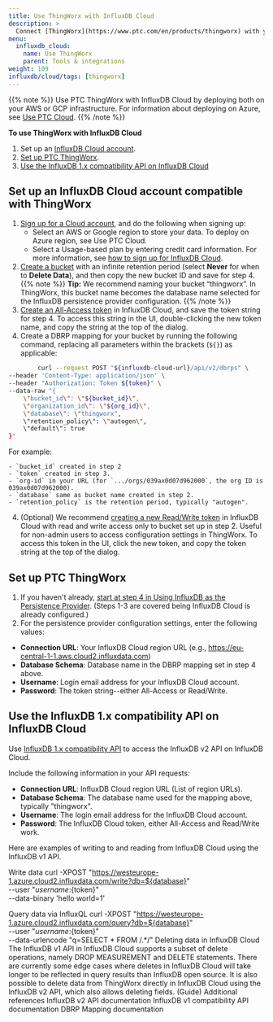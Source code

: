 ```yaml
---
title: Use ThingWorx with InfluxDB Cloud
description: >
  Connect [ThingWorx](https://www.ptc.com/en/products/thingworx) with your **InfluxDB Cloud** instance.
menu:
  influxdb_cloud:
    name: Use ThingWorx
    parent: Tools & integrations
weight: 109
influxdb/cloud/tags: [thingworx]
---
```


{{% note %}}
Use PTC ThingWorx with InfluxDB Cloud by deploying both on your AWS or GCP infrastructure. For information about deploying on Azure, see [Use PTC Cloud](https://www.ptc.com/en/customer-success/cloud).
{{% /note %}}

**To use ThingWorx with InfluxDB Cloud**

1. Set up an [InfluxDB Cloud account](set-up-an-influxdb-cloud-account-compatible-with-thingworx).
2. [Set up PTC ThingWorx](#set-up-ptc-thingworx).
3. [Use the InfluxDB 1.x compatibility API on InfluxDB Cloud](#use-the-influxdb-1.x-compatibility-api-on-influxdb-cloud)

## Set up an InfluxDB Cloud account compatible with ThingWorx

1. [Sign up for a Cloud account](https://cloud2.influxdata.com/signup), and do the following when signing up:
   - Select an AWS or Google region to store your data. To deploy on Azure region, see Use PTC Cloud.
   - Select a Usage-based plan by entering credit card information.
  For more information, see [how to sign up for InfluxDB Cloud](/influxdb/cloud/sign-up/).
2. [Create a bucket](/influxdb/cloud/organizations/buckets/create-bucket/) with an infinite retention period (select **Never** for when to **Delete Data**), and then copy the new bucket ID and save for step 4.
{{% note %}}
**Tip:** We recommend naming your bucket “thingworx”. In ThingWorx, this bucket name becomes the database name selected for the InfluxDB persistence provider configuration.
{{% /note %}}
3. [Create an All-Access token](/influxdb/v2.0/security/tokens/create-token/) in InfluxDB Cloud, and save the token string for step 4. To access this string in the UI, double-clicking the new token name, and copy the string at the top of the dialog.
4. Create a DBRP mapping for your bucket by running the following command, replacing all parameters within the brackets (`${}`) as applicable:

```sh
		curl --request POST "${influxdb-cloud-url}/api/v2/dbrps" \
--header 'Content-Type: application/json' \
--header "Authorization: Token ${token}" \
--data-raw "{
    \"bucket_id\": \"${bucket_id}\",
    \"organization_id\": \"${org_id}\",
    \"database\": \"thingworx",
    \"retention_policy\": \"autogen\",
    \"default\": true
}"
```

  For example:

    - `bucket_id` created in step 2
    - `token` created in step 3.
    - `org-id` in your URL (for `.../orgs/039ax0d07d962000`, the org ID is 039ax0d07d962000).
    - `database` same as bucket name created in step 2.
    - `retention_policy` is the retention period, typically "autogen".

4. (Optional) We recommend [creating a new Read/Write token](/influxdb/v2.0/security/tokens/create-token/) in InfluxDB Cloud with read and write access only to bucket set up in step 2. Useful for non-admin users to access configuration settings in ThingWorx. To access this token in the UI, click the new token, and copy the token string at the top of the dialog.

## Set up PTC ThingWorx

1. If you haven't already, [start at step 4 in Using InfluxDB as the Persistence Provider](https://support.ptc.com/help/thingworx_hc/thingworx_8_hc/en/index.html#page/ThingWorx%2FHelp%2FComposer%2FDataStorage%2FPersistenceProviders%2Fusing_influxdb_as_the_persistence_provider.html). (Steps 1-3 are covered being InfluxDB Cloud is already configured.)
2. For the persistence provider configuration settings, enter the following values:
- **Connection URL**: Your InfluxDB Cloud region URL (e.g., https://eu-central-1-1.aws.cloud2.influxdata.com)
- **Database Schema**: Database name in the DBRP mapping set in step 4 above.
- **Username**: Login email address for your InfluxDB Cloud account.
- **Password**: The token string--either All-Access or Read/Write.

## Use the InfluxDB 1.x compatibility API on InfluxDB Cloud

Use [InfluxDB 1.x compatibility API](/influxdb/cloud/reference/api/influxdb-1x/) to access the InfluxDB v2 API on InfluxDB Cloud.

Include the following information in your API requests:

- **Connection URL**: InfluxDB Cloud region URL (List of region URLs).
- **Database Schema**: The database name used for the mapping above, typically "thingworx".
- **Username**: The login email address for the InfluxDB Cloud account.
- **Password**: The InfluxDB Cloud token, either All-Access and Read/Write work.

Here are examples of writing to and reading from InfluxDB Cloud using the InfluxDB v1 API.

Write data
curl -XPOST "https://westeurope-1.azure.cloud2.influxdata.com/write?db=${database}" \
--user "${username}:${token}" \
--data-binary 'hello world=1'

Query data via InfluxQL
curl -XPOST "https://westeurope-1.azure.cloud2.influxdata.com/query?db=${database}" \
--user "${username}:${token}" \
--data-urlencode "q=SELECT * FROM /.*/"
Deleting data in InfluxDB Cloud
The InfluxDB v1 API in InfluxDB Cloud supports a subset of delete operations, namely DROP MEASUREMENT and DELETE statements. There are currently some edge cases where deletes in InfluxDB Cloud will take longer to be reflected in query results than InfluxDB open source. It is also possible to delete data from ThingWorx directly in InfluxDB Cloud using the InfluxDB v2 API, which also allows deleting fields. (Guide)
Additional references
InfluxDB v2 API documentation
InfluxDB v1 compatibility API documentation
DBRP Mapping documentation
